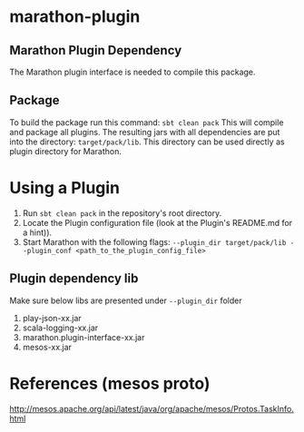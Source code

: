 # marathon-plugin

## Marathon Plugin Dependency

The Marathon plugin interface is needed to compile this package.

## Package

To build the package run this command:
`sbt clean pack`
This will compile and package all plugins.
The resulting jars with all dependencies are put into the directory: `target/pack/lib`.
This directory can be used directly as plugin directory for Marathon.

# Using a Plugin
1. Run `sbt clean pack` in the repository's root directory.
2. Locate the Plugin configuration file (look at the Plugin's README.md for a hint)).
3. Start Marathon with the following flags: `--plugin_dir target/pack/lib --plugin_conf <path_to_the_plugin_config_file>`

## Plugin dependency lib
Make sure below libs are presented under `--plugin_dir` folder
1. play-json-xx.jar
2. scala-logging-xx.jar
3. marathon.plugin-interface-xx.jar
4. mesos-xx.jar

# References (mesos proto)
http://mesos.apache.org/api/latest/java/org/apache/mesos/Protos.TaskInfo.html
